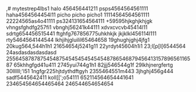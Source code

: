 ,# mytestrep4lbs1
halo 456456441211
psps4564564561111
haha4564564454l11
picho picho picho1
11114564564561111
22224565as4o41111
ps324131654564111
+59595hjkghjkhjgk
vhngsfghdfg257fi1
vbnghj56241k44111
xdvxcvcvb45414l11
sdrtg654456515441
ftghfg767856775uhkhkjk
jkjklkl456114l111
rty5464564144544
lkhjihjgluilil65464658
19ghughjghj4jfg1
20kug564,544h1h1
21654654j5241g11
22yrdyt45604h1i1
23;l[p[l[6544564
24asdasdasdasdasd
25564587878754548754545454545454878654687945641315789656116587
65khhgfgd41u411
2745yui744g1h1
82jjj546544g1f
29lkhjnergfertg
30llllll;'l51
1ngfgr225hjtdythdftgyh
2355464551m443
3jhghj456g444
sadf5445642411
koll[[';o54111
652114564654441641
234654564654465464
246544654654654
